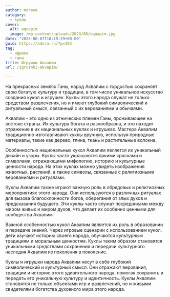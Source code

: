 ```yaml
---
author: morava
category:
  - куклы
cover:
  alt: aquapim
  image: /wp-content/uploads/2023/08/aquapim.jpg
date: "2023-08-07T18:19:29+00:00"
guid: https://adora.ru/?p=393
tag:
  - африка
  - гана
title: Игрушки Аквапим
url: /igrushki-akvapim/

---
```

На прекрасных землях Ганы, народ Аквапим с гордостью сохраняет свою богатую культуру и традиции, в том числе уникальное искусство создания кукол и игрушек. Куклы этого народа служат не только средством развлечения, но и имеют глубокий символический и ритуальный смысл, связанный с их верованиями и обычаями.

Аквапим \- это одно из этнических племен Ганы, проживающее на востоке страны. Их культура богата и разнообразна, и это находит отражение в их национальных куклах и игрушках. Мастера Аквапим традиционно изготавливают куклы вручную, используя природные материалы, такие как дерево, глина, ткань и растительные волокна.

Особенностью национальных кукол Аквапим является их уникальный дизайн и узоры. Куклы часто украшаются яркими красками и символами, отражающими мифологию, историю и культурные ценности народа. На этих куклах можно увидеть изображения животных, растений, а также символы, связанные с религиозными верованиями и ритуалами.

Куклы Аквапим также играют важную роль в обрядовых и религиозных мероприятиях этого народа. Они используются в различных ритуалах для вызова благосклонности богов, оберегания от злых духов и предсказания будущего. Эти куклы часто служат посредниками между миром живых и миром духов, что делает их особенно ценными для сообщества Аквапим.

Важной особенностью кукол Аквапим является их роль в образовании и передаче знаний. Через игровые сценарии с использованием кукол, дети изучают историю своего народа, обучаются культурным традициям и моральным ценностям. Куклы таким образом становятся уникальными средствами сохранения и передачи культурного наследия Аквапим из поколения в поколение.

Куклы и игрушки народа Аквапим несут в себе глубокий символический и культурный смысл. Они отражают верования, традиции и историю этого удивительного народа, помогая сохранить и передать его уникальную культуру и идентичность. Куклы Аквапим становятся не только объектами игр и развлечений, но и живыми свидетелями богатства духовного мира этого народа.
